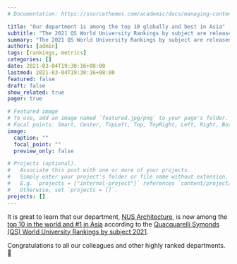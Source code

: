 ```yaml
---
# Documentation: https://sourcethemes.com/academic/docs/managing-content/

title: "Our department is among the top 10 globally and best in Asia"
subtitle: "The 2021 QS World University Rankings by subject are released"
summary: "The 2021 QS World University Rankings by subject are released"
authors: [admin]
tags: [rankings, metrics]
categories: []
date: 2021-03-04T19:30:16+08:00
lastmod: 2021-03-04T19:30:16+08:00
featured: false
draft: false
show_related: true
pager: true

# Featured image
# To use, add an image named `featured.jpg/png` to your page's folder.
# Focal points: Smart, Center, TopLeft, Top, TopRight, Left, Right, BottomLeft, Bottom, BottomRight.
image:
  caption: ""
  focal_point: ""
  preview_only: false

# Projects (optional).
#   Associate this post with one or more of your projects.
#   Simply enter your project's folder or file name without extension.
#   E.g. `projects = ["internal-project"]` references `content/project/deep-learning/index.md`.
#   Otherwise, set `projects = []`.
projects: []
---
```


It is great to learn that our department, [NUS Architecture](https://www.sde.nus.edu.sg/arch/), is now among the [top 10 in the world and #1 in Asia](https://www.sde.nus.edu.sg/arch/news_and_events/news_ay2021_facultyachievements_nus-architecture-ranks-6th-in-the-world-by-2021-qs-world-university-rankings-by-subject/) according to the [Quacquarelli Symonds (QS) World University Rankings by subject 2021](https://www.topuniversities.com/subject-rankings/2021).

Congratulations to all our colleagues and other highly ranked departments. :clap:
